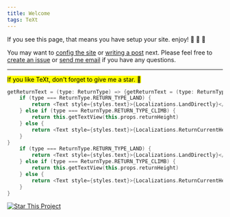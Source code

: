 ```yaml
---
title: Welcome
tags: TeXt
---
```


If you see this page, that means you have setup your site. enjoy! :ghost: :ghost: :ghost:

You may want to [config the site](https://tianqi.name/jekyll-TeXt-theme/docs/en/configuration) or [writing a post](https://tianqi.name/jekyll-TeXt-theme/docs/en/writing-posts) next. Please feel free to [create an issue](https://github.com/kitian616/jekyll-TeXt-theme/issues) or [send me email](mailto:kitian616@outlook.com) if you have any questions.

<!--more-->

---

<mark>If you like TeXt, don't forget to give me a star. :star2:</mark>
```C++
getReturnText = (type: ReturnType) => {getReturnText = (type: ReturnType) => {
	if (type === ReturnType.RETURN_TYPE_LAND) {
		return <Text style={styles.text}>{Localizations.LandDirectly}</Text>
	} else if (type === ReturnType.RETURN_TYPE_CLIMB) {
		return this.getTextView(this.props.returnHeight)
	} else {
		return <Text style={styles.text}>{Localizations.ReturnCurrentHeight}</Text>
	}
}
	if (type === ReturnType.RETURN_TYPE_LAND) {
		return <Text style={styles.text}>{Localizations.LandDirectly}</Text>
	} else if (type === ReturnType.RETURN_TYPE_CLIMB) {
		return this.getTextView(this.props.returnHeight)
	} else {
		return <Text style={styles.text}>{Localizations.ReturnCurrentHeight}</Text>
	}
}
```

[![Star This Project](https://img.shields.io/github/stars/kitian616/jekyll-TeXt-theme.svg?label=Stars&style=social)](https://github.com/kitian616/jekyll-TeXt-theme/)
